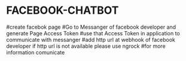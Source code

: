 # FACEBOOK-CHATBOT
#create facebok page
#Go to Messanger of facebook developer and generate Page Access Token
#use that Access Token in application to communicate with messanger
#add http url at webhook of facebook developer if http url is not available please use ngrock
#for more information comunicate
